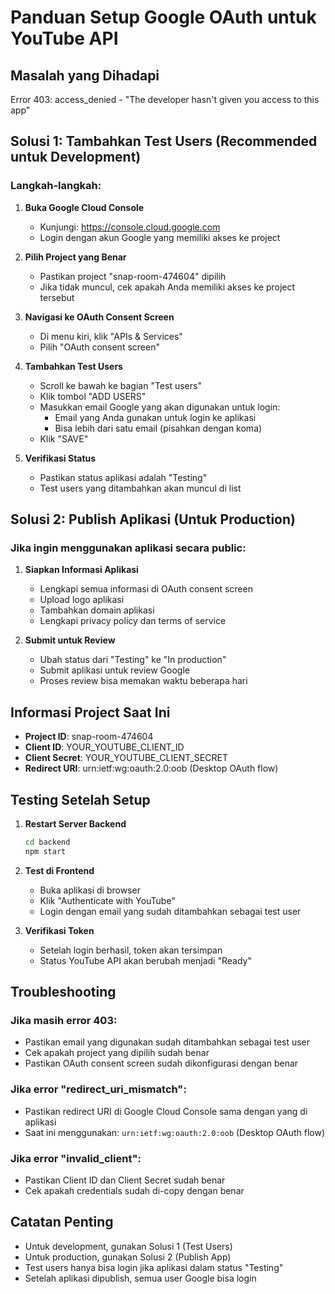 # Panduan Setup Google OAuth untuk YouTube API

## Masalah yang Dihadapi
Error 403: access_denied - "The developer hasn't given you access to this app"

## Solusi 1: Tambahkan Test Users (Recommended untuk Development)

### Langkah-langkah:

1. **Buka Google Cloud Console**
   - Kunjungi: https://console.cloud.google.com
   - Login dengan akun Google yang memiliki akses ke project

2. **Pilih Project yang Benar**
   - Pastikan project "snap-room-474604" dipilih
   - Jika tidak muncul, cek apakah Anda memiliki akses ke project tersebut

3. **Navigasi ke OAuth Consent Screen**
   - Di menu kiri, klik "APIs & Services"
   - Pilih "OAuth consent screen"

4. **Tambahkan Test Users**
   - Scroll ke bawah ke bagian "Test users"
   - Klik tombol "ADD USERS"
   - Masukkan email Google yang akan digunakan untuk login:
     - Email yang Anda gunakan untuk login ke aplikasi
     - Bisa lebih dari satu email (pisahkan dengan koma)
   - Klik "SAVE"

5. **Verifikasi Status**
   - Pastikan status aplikasi adalah "Testing"
   - Test users yang ditambahkan akan muncul di list

## Solusi 2: Publish Aplikasi (Untuk Production)

### Jika ingin menggunakan aplikasi secara public:

1. **Siapkan Informasi Aplikasi**
   - Lengkapi semua informasi di OAuth consent screen
   - Upload logo aplikasi
   - Tambahkan domain aplikasi
   - Lengkapi privacy policy dan terms of service

2. **Submit untuk Review**
   - Ubah status dari "Testing" ke "In production"
   - Submit aplikasi untuk review Google
   - Proses review bisa memakan waktu beberapa hari

## Informasi Project Saat Ini

- **Project ID**: snap-room-474604
- **Client ID**: YOUR_YOUTUBE_CLIENT_ID
- **Client Secret**: YOUR_YOUTUBE_CLIENT_SECRET
- **Redirect URI**: urn:ietf:wg:oauth:2.0:oob (Desktop OAuth flow)

## Testing Setelah Setup

1. **Restart Server Backend**
   ```bash
   cd backend
   npm start
   ```

2. **Test di Frontend**
   - Buka aplikasi di browser
   - Klik "Authenticate with YouTube"
   - Login dengan email yang sudah ditambahkan sebagai test user

3. **Verifikasi Token**
   - Setelah login berhasil, token akan tersimpan
   - Status YouTube API akan berubah menjadi "Ready"

## Troubleshooting

### Jika masih error 403:
- Pastikan email yang digunakan sudah ditambahkan sebagai test user
- Cek apakah project yang dipilih sudah benar
- Pastikan OAuth consent screen sudah dikonfigurasi dengan benar

### Jika error "redirect_uri_mismatch":
- Pastikan redirect URI di Google Cloud Console sama dengan yang di aplikasi
- Saat ini menggunakan: `urn:ietf:wg:oauth:2.0:oob` (Desktop OAuth flow)

### Jika error "invalid_client":
- Pastikan Client ID dan Client Secret sudah benar
- Cek apakah credentials sudah di-copy dengan benar

## Catatan Penting

- Untuk development, gunakan Solusi 1 (Test Users)
- Untuk production, gunakan Solusi 2 (Publish App)
- Test users hanya bisa login jika aplikasi dalam status "Testing"
- Setelah aplikasi dipublish, semua user Google bisa login
